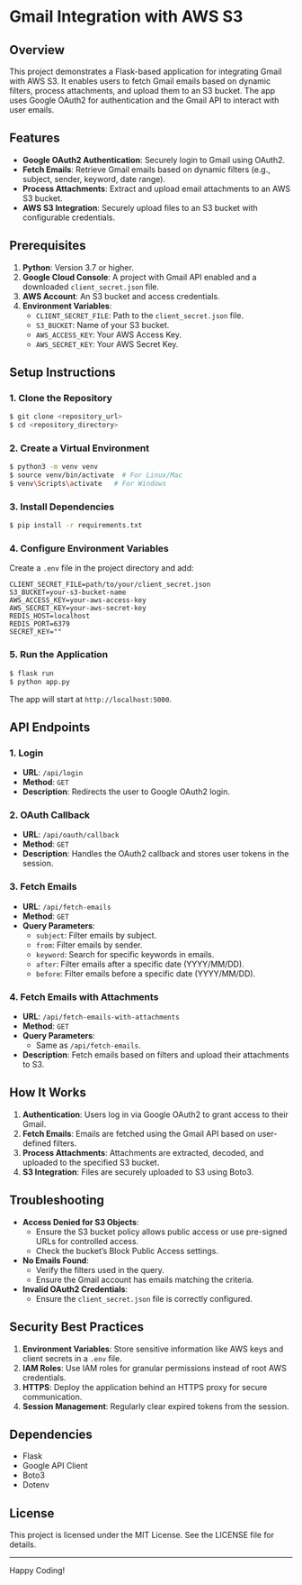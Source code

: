 # Gmail Integration with AWS S3

## Overview
This project demonstrates a Flask-based application for integrating Gmail with AWS S3. It enables users to fetch Gmail emails based on dynamic filters, process attachments, and upload them to an S3 bucket. The app uses Google OAuth2 for authentication and the Gmail API to interact with user emails.

## Features
- **Google OAuth2 Authentication**: Securely login to Gmail using OAuth2.
- **Fetch Emails**: Retrieve Gmail emails based on dynamic filters (e.g., subject, sender, keyword, date range).
- **Process Attachments**: Extract and upload email attachments to an AWS S3 bucket.
- **AWS S3 Integration**: Securely upload files to an S3 bucket with configurable credentials.

## Prerequisites
1. **Python**: Version 3.7 or higher.
2. **Google Cloud Console**: A project with Gmail API enabled and a downloaded `client_secret.json` file.
3. **AWS Account**: An S3 bucket and access credentials.
4. **Environment Variables**:
   - `CLIENT_SECRET_FILE`: Path to the `client_secret.json` file.
   - `S3_BUCKET`: Name of your S3 bucket.
   - `AWS_ACCESS_KEY`: Your AWS Access Key.
   - `AWS_SECRET_KEY`: Your AWS Secret Key.

## Setup Instructions

### 1. Clone the Repository
```bash
$ git clone <repository_url>
$ cd <repository_directory>
```

### 2. Create a Virtual Environment
```bash
$ python3 -m venv venv
$ source venv/bin/activate  # For Linux/Mac
$ venv\Scripts\activate   # For Windows
```

### 3. Install Dependencies
```bash
$ pip install -r requirements.txt
```

### 4. Configure Environment Variables
Create a `.env` file in the project directory and add:
```env
CLIENT_SECRET_FILE=path/to/your/client_secret.json
S3_BUCKET=your-s3-bucket-name
AWS_ACCESS_KEY=your-aws-access-key
AWS_SECRET_KEY=your-aws-secret-key
REDIS_HOST=localhost
REDIS_PORT=6379
SECRET_KEY=""
```

### 5. Run the Application
```bash
$ flask run
$ python app.py
```

The app will start at `http://localhost:5000`.

## API Endpoints

### 1. **Login**
- **URL**: `/api/login`
- **Method**: `GET`
- **Description**: Redirects the user to Google OAuth2 login.

### 2. **OAuth Callback**
- **URL**: `/api/oauth/callback`
- **Method**: `GET`
- **Description**: Handles the OAuth2 callback and stores user tokens in the session.

### 3. **Fetch Emails**
- **URL**: `/api/fetch-emails`
- **Method**: `GET`
- **Query Parameters**:
  - `subject`: Filter emails by subject.
  - `from`: Filter emails by sender.
  - `keyword`: Search for specific keywords in emails.
  - `after`: Filter emails after a specific date (YYYY/MM/DD).
  - `before`: Filter emails before a specific date (YYYY/MM/DD).

### 4. **Fetch Emails with Attachments**
- **URL**: `/api/fetch-emails-with-attachments`
- **Method**: `GET`
- **Query Parameters**:
  - Same as `/api/fetch-emails`.
- **Description**: Fetch emails based on filters and upload their attachments to S3.

## How It Works
1. **Authentication**: Users log in via Google OAuth2 to grant access to their Gmail.
2. **Fetch Emails**: Emails are fetched using the Gmail API based on user-defined filters.
3. **Process Attachments**: Attachments are extracted, decoded, and uploaded to the specified S3 bucket.
4. **S3 Integration**: Files are securely uploaded to S3 using Boto3.

## Troubleshooting
- **Access Denied for S3 Objects**:
  - Ensure the S3 bucket policy allows public access or use pre-signed URLs for controlled access.
  - Check the bucket’s Block Public Access settings.
- **No Emails Found**:
  - Verify the filters used in the query.
  - Ensure the Gmail account has emails matching the criteria.
- **Invalid OAuth2 Credentials**:
  - Ensure the `client_secret.json` file is correctly configured.

## Security Best Practices
1. **Environment Variables**: Store sensitive information like AWS keys and client secrets in a `.env` file.
2. **IAM Roles**: Use IAM roles for granular permissions instead of root AWS credentials.
3. **HTTPS**: Deploy the application behind an HTTPS proxy for secure communication.
4. **Session Management**: Regularly clear expired tokens from the session.

## Dependencies
- Flask
- Google API Client
- Boto3
- Dotenv

## License
This project is licensed under the MIT License. See the LICENSE file for details.

---

Happy Coding!

